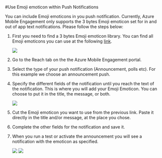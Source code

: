 <properties 
	pageTitle="Use Emoji emoticon within Push Notifications" 
	description="How to use Emoji emoticons within your push notifications"					
	services="mobile-engagement" 
	documentationCenter="mobile" 
	authors="piyushjo" 
	manager="dwrede" 
	editor="" />

<tags 
	ms.service="mobile-engagement" 
	ms.workload="mobile" 
	ms.tgt_pltfrm="mobile-windows-phone" 
	ms.devlang="dotnet" 
	ms.topic="article" 
	ms.date="05/06/2015" 
	ms.author="piyushjo" />

#Use Emoji emoticon within Push Notifications

You can include Emoji emoticons in you push notification. Currently, Azure Mobile Engagement only supports the 3 bytes Emoji emoticon set for in and out of app text notifications. 
Please follow the steps below:

1.  First you need to find a 3 bytes Emoji emoticon library. You can find all Emoji emoticons you can use at the following [link](http://stackoverflow.com/questions/10153529/emoji-on-mysql-and-php-why-some-symbol-yes-other-not).

	![][1]

2. Go to the Reach tab on the the Azure Mobile Engagement portal.

3. Select the type of your push notification (Announcement, polls etc). For this example we choose an announcement push.

4. Specify the different fields of the notification until you reach the text of the notification. This is where you will add your Emoji Emoticon. You can choose to put it in the title, the message, or both.

	![][2]

5. Cut the Emoji emoticon you want to use from the previous link. Paste it directly in the title and/or message, at the place you chose. 

6. Complete the other fields for the notification and save it. 

7. When you run a test or activate the announcement you will see a notification with the emoticon as specified.   

	![][3] 
	![][4]

<!-- Images. -->
[1]: ./media/mobile-engagement-use-emoji-with-push/emoji.png
[2]: ./media/mobile-engagement-use-emoji-with-push/notification_input.png
[3]: ./media/mobile-engagement-use-emoji-with-push/notification_android.png
[4]: ./media/mobile-engagement-use-emoji-with-push/notification_ios.png
